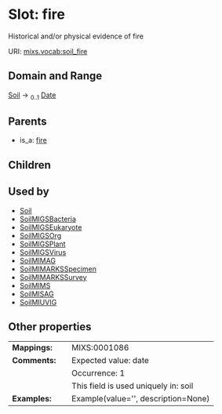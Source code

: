 
# Slot: fire


Historical and/or physical evidence of fire

URI: [mixs.vocab:soil_fire](https://w3id.org/mixs/vocab/soil_fire)


## Domain and Range

[Soil](Soil.md) &#8594;  <sub>0..1</sub> [Date](types/Date.md)

## Parents

 *  is_a: [fire](fire.md)

## Children


## Used by

 * [Soil](Soil.md)
 * [SoilMIGSBacteria](SoilMIGSBacteria.md)
 * [SoilMIGSEukaryote](SoilMIGSEukaryote.md)
 * [SoilMIGSOrg](SoilMIGSOrg.md)
 * [SoilMIGSPlant](SoilMIGSPlant.md)
 * [SoilMIGSVirus](SoilMIGSVirus.md)
 * [SoilMIMAG](SoilMIMAG.md)
 * [SoilMIMARKSSpecimen](SoilMIMARKSSpecimen.md)
 * [SoilMIMARKSSurvey](SoilMIMARKSSurvey.md)
 * [SoilMIMS](SoilMIMS.md)
 * [SoilMISAG](SoilMISAG.md)
 * [SoilMIUVIG](SoilMIUVIG.md)

## Other properties

|  |  |  |
| --- | --- | --- |
| **Mappings:** | | MIXS:0001086 |
| **Comments:** | | Expected value: date |
|  | | Occurrence: 1 |
|  | | This field is used uniquely in: soil |
| **Examples:** | | Example(value='', description=None) |

